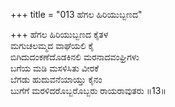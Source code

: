 +++
title = "013 ಹೆಗಲ ಹಿರಿಯುಬ್ಬಣದ"

+++
ಹೆಗಲ ಹಿರಿಯುಬ್ಬಣದ ಕೈತಳ   
ಮಗುಚಲಮ್ಮದ ವಾಘೆಯಲಿ ಕೈ  
ಬಿಗಿದುದಂಕಣೆದೊಡಕಿನಲಿ ಮರನಾದವಂಘ್ರಿಗಳು  
ಬಗೆಯ ಮಡಿ ಮಸಳಿಸಿತು ವೀರಕೆ   
ಬೆಗಡು ಹುದುವನೆಯಾಯ್ತು ಕೈನಂ  
ಬುಗೆಗೆ ಮರಳಿದರೊಬ್ಬರೊಬ್ಬರು ರಾಯರಾವುತರು      ॥13॥